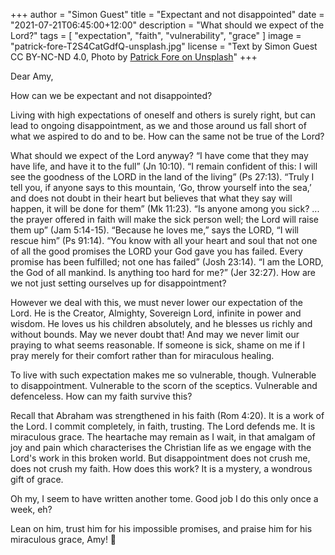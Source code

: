 +++
author = "Simon Guest"
title = "Expectant and not disappointed"
date = "2021-07-21T06:45:00+12:00"
description = "What should we expect of the Lord?"
tags = [ "expectation", "faith", "vulnerability", "grace" ]
image = "patrick-fore-T2S4CatGdfQ-unsplash.jpg"
license = "Text by Simon Guest CC BY-NC-ND 4.0, Photo by [Patrick Fore on Unsplash](https://unsplash.com/photos/T2S4CatGdfQ)"
+++

Dear Amy,

How can we be expectant and not disappointed?

Living with high expectations of oneself and others is surely right, but can lead to ongoing disappointment, as we and those around us fall short of what we aspired to do and to be. How can the same not be true of the Lord?

What should we expect of the Lord anyway?  “I have come that they may have life, and have it to the full” (Jn 10:10).   “I remain confident of this: I will see the goodness of the LORD in the land of the living” (Ps 27:13).  “Truly I tell you, if anyone says to this mountain, ‘Go, throw yourself into the sea,’ and does not doubt in their heart but believes that what they say will happen, it will be done for them” (Mk 11:23).  “Is anyone among you sick? ... the prayer offered in faith will make the sick person well; the Lord will raise them up” (Jam 5:14-15).  “Because he loves me,” says the LORD, “I will rescue him” (Ps 91:14).  “You know with all your heart and soul that not one of all the good promises the LORD your God gave you has failed. Every promise has been fulfilled; not one has failed” (Josh 23:14).  “I am the LORD, the God of all mankind. Is anything too hard for me?” (Jer 32:27).  How are we not just setting ourselves up for disappointment?

However we deal with this, we must never lower our expectation of the Lord. He is the Creator, Almighty, Sovereign Lord, infinite in power and wisdom. He loves us his children absolutely, and he blesses us richly and without bounds. May we never doubt that!  And may we never limit our praying to what seems reasonable. If someone is sick, shame on me if I pray merely for their comfort rather than for miraculous healing.

To live with such expectation makes me so vulnerable, though. Vulnerable to disappointment. Vulnerable to the scorn of the sceptics. Vulnerable and defenceless. How can my faith survive this?

Recall that Abraham was strengthened in his faith (Rom 4:20). It is a work of the Lord. I commit completely, in faith, trusting. The Lord defends me.  It is miraculous grace.  The heartache may remain as I wait, in that amalgam of joy and pain which characterises the Christian life as we engage with the Lord's work in this broken world. But disappointment does not crush me, does not crush my faith. How does this work? It is a mystery, a wondrous gift of grace.

Oh my, I seem to have written another tome. Good job I do this only once a week, eh?

Lean on him, trust him for his impossible promises, and praise him for his miraculous grace, Amy! 🙏
